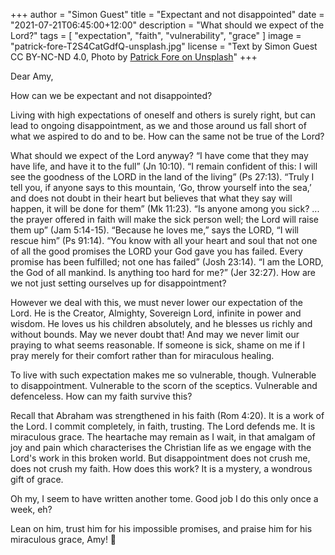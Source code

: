 +++
author = "Simon Guest"
title = "Expectant and not disappointed"
date = "2021-07-21T06:45:00+12:00"
description = "What should we expect of the Lord?"
tags = [ "expectation", "faith", "vulnerability", "grace" ]
image = "patrick-fore-T2S4CatGdfQ-unsplash.jpg"
license = "Text by Simon Guest CC BY-NC-ND 4.0, Photo by [Patrick Fore on Unsplash](https://unsplash.com/photos/T2S4CatGdfQ)"
+++

Dear Amy,

How can we be expectant and not disappointed?

Living with high expectations of oneself and others is surely right, but can lead to ongoing disappointment, as we and those around us fall short of what we aspired to do and to be. How can the same not be true of the Lord?

What should we expect of the Lord anyway?  “I have come that they may have life, and have it to the full” (Jn 10:10).   “I remain confident of this: I will see the goodness of the LORD in the land of the living” (Ps 27:13).  “Truly I tell you, if anyone says to this mountain, ‘Go, throw yourself into the sea,’ and does not doubt in their heart but believes that what they say will happen, it will be done for them” (Mk 11:23).  “Is anyone among you sick? ... the prayer offered in faith will make the sick person well; the Lord will raise them up” (Jam 5:14-15).  “Because he loves me,” says the LORD, “I will rescue him” (Ps 91:14).  “You know with all your heart and soul that not one of all the good promises the LORD your God gave you has failed. Every promise has been fulfilled; not one has failed” (Josh 23:14).  “I am the LORD, the God of all mankind. Is anything too hard for me?” (Jer 32:27).  How are we not just setting ourselves up for disappointment?

However we deal with this, we must never lower our expectation of the Lord. He is the Creator, Almighty, Sovereign Lord, infinite in power and wisdom. He loves us his children absolutely, and he blesses us richly and without bounds. May we never doubt that!  And may we never limit our praying to what seems reasonable. If someone is sick, shame on me if I pray merely for their comfort rather than for miraculous healing.

To live with such expectation makes me so vulnerable, though. Vulnerable to disappointment. Vulnerable to the scorn of the sceptics. Vulnerable and defenceless. How can my faith survive this?

Recall that Abraham was strengthened in his faith (Rom 4:20). It is a work of the Lord. I commit completely, in faith, trusting. The Lord defends me.  It is miraculous grace.  The heartache may remain as I wait, in that amalgam of joy and pain which characterises the Christian life as we engage with the Lord's work in this broken world. But disappointment does not crush me, does not crush my faith. How does this work? It is a mystery, a wondrous gift of grace.

Oh my, I seem to have written another tome. Good job I do this only once a week, eh?

Lean on him, trust him for his impossible promises, and praise him for his miraculous grace, Amy! 🙏
